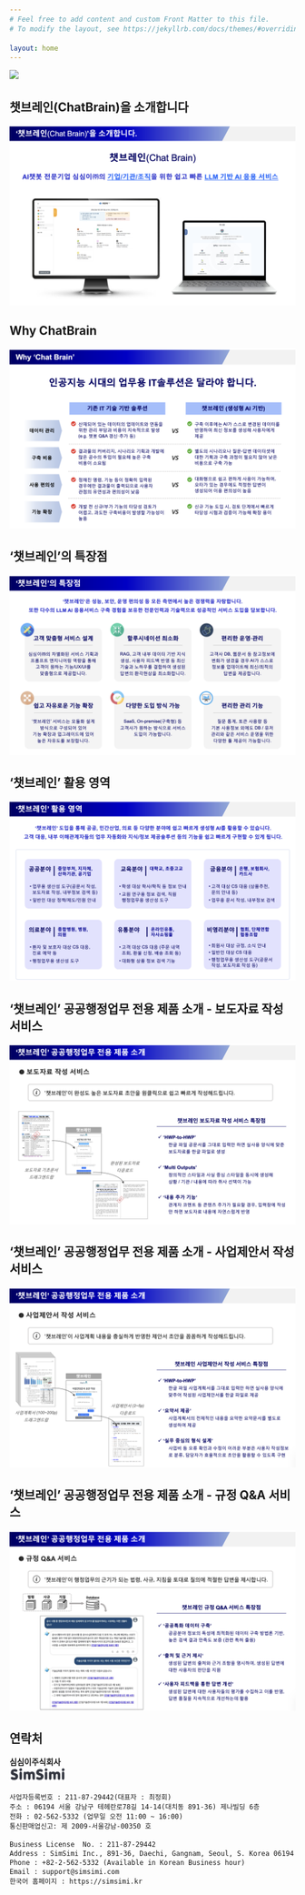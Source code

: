 ```yaml
---
# Feel free to add content and custom Front Matter to this file.
# To modify the layout, see https://jekyllrb.com/docs/themes/#overriding-theme-defaults

layout: home
---
```



<img src="/images/챗브레인_BI_logo.png"  width="200">

## 챗브레인(ChatBrain)을 소개합니다

<img src="brochure_001.png" alt="챗브레인, AI챗봇 전문기업 심심이㈜의 기업/기관/조직을 위한 쉽고 빠른 LLM 기반 AI 응용 서비스">

## Why ChatBrain

<img src="brochure_002.png" alt="챗브레인 > 데이터 관리 > 구축 이후에는 AI가 스스로 변경된 데이터를 반영하여 최신 정보를 생성해 사용자에게 제공, 구축 비용 > 별도의 시나리오나 질문-답변 데이터셋에 대한 기획과 구축 과정이 필요치 않아 낮은 비용으로 구축 가능, 사용 편의성 > 대화형으로 쉽고 편하게 사용이 가능하며, 오타가 있는 경우에도 적정한 답변이 생성되어 이용 편의성이 높음, 기능 확장 > 신규 기능 도입 시, 검토 단계에서 빠르게 타당성 시험과 검증이 가능해 확장 용이">

## ‘챗브레인’의 특장점

<img src="brochure_003.png" alt="‘챗브레인’은 성능, 보안, 운영 편의성 등 모든 측면에서 높은 경쟁력을 자랑합니다. 또한 다수의 LLM AI 응용서비스 구축 경험을 보유한 전문인력과 기술력으로 성공적인 서비스 도입을 담보합니다. 심심이㈜의 차별화된 서비스 기획과 프롬프트 엔지니어링 역량을 통해 고객이 원하는 기능/UX/UI를 맞춤형으로 제공합니다. RAG, 고객 내부 데이터 기반 지식 생성, 사용자 피드백 반영 등 최신 기술과 노하우를 결합하여 생성된 답변의 환각현상을 최소화합니다. 고객사 DB, 웹문서 등 참고정보에 변화가 생겼을 경우 AI가 스스로 정보를 업데이트해 최신/최적의 답변을 제공합니다. ‘챗브레인’ 서비스는 모듈화 설계 방식으로 구성되어 있어기능 확장과 업그레이드에 있어 높은 자유도를 보장합니다. SaaS, On-premise(구축형) 등 고객사가 원하는 방식으로 서비스 도입이 가능합니다. 질문 통계, 토큰 사용량 등기본 사용정보 외에도 DB / 유저 관리와 같은 서비스 운영을 위한 다양한 툴 제공이 가능합니다.">

## ‘챗브레인’ 활용 영역

<img src="brochure_004.png" alt="‘챗브레인’ 도입을 통해 공공, 민간산업, 의료 등 다양한 분야에 쉽고 빠르게 생성형 AI를 활용할 수 있습니다. 고객 대응, 내부 이해관계자들의 업무 자동화와 지식/정보 제공솔루션 등의 기능을 쉽고 빠르게 구현할 수 있게 됩니다. 공공분야(중아부처, 지자체, 산하기관, 공기업) : 업무용 생산성 도구(공문서 작성, 보도자료 작성, 내부정보 검색 등) / 일반인 대상 정책/제도/민원 안내, 교육분야(대학교, 초중고교) : 학생 대상 학사/학칙 등 정보 안내 / 교원 연구용 정보 검색, 직원 행정업무용 생산성 도구, 금융분야(은행, 보험회사, 카드사) : 고객 대상 CS 대응 (상품추천, 문의 안내 등) / 업무용 문서 작성, 내부정보 검색, 의료분야(종합병원, 병원, 의원) : 환자 및 보호자 대상 CS 대응, 진료 예약 등 / 행정업무용 생산성 도구, 유통분야(온라인유통, 자사쇼핑몰) : 고객 대상 CS 대응 (주문 내역 조회, 환불 신청, 배송 조회 등) / 대화형 상품 정보 검색 기능, 비영리분야(협회, 단체연합, 협동조합) : 회원사 대상 규정, 소식 안내 / 일반인 대상 CS 대응 / 행정업무용 생산성 도구(공문서 작성, 보도자료 작성 등)">

## ‘챗브레인’ 공공행정업무 전용 제품 소개 - 보도자료 작성 서비스

<img src="brochure_005.png" alt="‘챗브레인’ 공공행정업무 전용 제품 소개 > 보도자료 작성 서비스 : ‘챗브레인’이 완성도 높은 보도자료 초안을 원클릭으로 쉽고 빠르게 작성해드립니다. ‘HWP-to-HWP’ 한글 파일 공문서를 그대로 입력만 하면 실사용 양식에 맞춘보도자료를 한글 파일로 생성, ‘Multi Outputs’ 창의적인 스타일과 사실 중심 스타일을 동시에 생성해상황 / 기관 / 내용에 따라 취사 선택이 가능, ‘내용 추가 기능’ 관계자 코멘트 등 콘텐츠 추가가 필요할 경우, 입력창에 작성만 하면 보도자료 내용에 자연스럽게 반영 ">

## ‘챗브레인’ 공공행정업무 전용 제품 소개 - 사업제안서 작성 서비스

<img src="brochure_006.png" alt="‘챗브레인’ 공공행정업무 전용 제품 소개 > 사업제안서 작성 서비스 : ‘챗브레인’이 사업계획 내용을 충실하게 반영한 제안서 초안을 꼼꼼하게 작성해드립니다. ‘HWP-to-HWP’ 한글 파일 사업계획서를 그대로 입력만 하면 실사용 양식에맞추어 작성된 사업제안서를 한글 파일로 제공, ‘요약서 제공’ 사업계획서의 전체적인 내용을 요약한 요약문서를 별도로생성하여 제공, ‘실무 중심의 형식 설계’ 사업비 등 오류 확인과 수정이 어려운 부분은 사용자 작성정보로 분류, 담당자가 효율적으로 초안을 활용할 수 있도록 구현 ">

## ‘챗브레인’ 공공행정업무 전용 제품 소개 - 규정 Q&A 서비스

<img src="brochure_007.png" alt="‘챗브레인’ 공공행정업무 전용 제품 소개 > 규정 Q&amp;A 서비스 : ‘챗브레인’이 행정업무의 근기가 되는 법령, 사규, 지침을 토대로 질의에 적절한 답변을 제시합니다. ‘공공특화 데이터 구축’ 공공분야 정보의 특성에 최적화된 데이터 구축 방법론 기반,높은 검색 결과 만족도 보증 (관련 특허 출원), ‘출처 및 근거 제시’ 생성된 답변의 출처와 근거 조항을 명시하여, 생성된 답변에 대한 사용자의 판단을 지원, ‘사용자 피드백을 통한 답변 개선’ 생성된 답변에 대한 사용자들의 평가를 수집하고 이를 반영,답변 품질을 지속적으로 개선하는데 활용">



## **연락처**

**심심이주식회사**  
<img src="/images/logo.jpg"  width="100">

    사업자등록번호 : 211-87-29442(대표자 : 최정회)  
    주소 : 06194 서울 강남구 테헤란로78길 14-14(대치동 891-36) 제나빌딩 6층  
    전화 : 02-562-5332 (업무일 오전 11:00 ~ 16:00)  
    통신판매업신고: 제 2009-서울강남-00350 호  

    Business License  No. : 211-87-29442  
    Address : SimSimi Inc., 891-36, Daechi, Gangnam, Seoul, S. Korea 06194  
    Phone : +82-2-562-5332 (Available in Korean Business hour)  
    Email : support@simsimi.com
    한국어 홈페이지 : https://simsimi.kr
